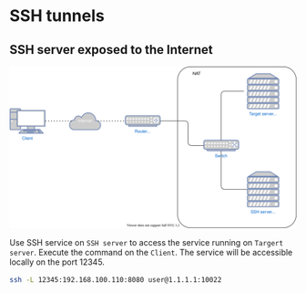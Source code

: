 # SSH tunnels

## SSH server exposed to the Internet

![Diagram-1](./assets/ssh-tunnels-1.svg)

Use SSH service on `SSH server` to access the service running on `Targert server`. Execute the command on the `Client`. The service will be accessible locally on the port 12345.

```sh
ssh -L 12345:192.168.100.110:8080 user@1.1.1.1:10022
```
